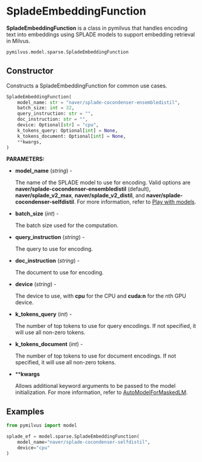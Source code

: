 # SpladeEmbeddingFunction

**SpladeEmbeddingFunction** is a class in pymilvus that handles encoding text into embeddings using SPLADE models to support embedding retrieval in Milvus.

```python
pymilvus.model.sparse.SpladeEmbeddingFunction
```

## Constructor

Constructs a SpladeEmbeddingFunction for common use cases.

```python
SpladeEmbeddingFunction(
    model_name: str = "naver/splade-cocondenser-ensembledistil",
    batch_size: int = 32,
    query_instruction: str = "",
    doc_instruction: str = "",
    device: Optional[str] = "cpu",
    k_tokens_query: Optional[int] = None,
    k_tokens_document: Optional[int] = None,
    **kwargs,
)
```

**PARAMETERS:**

- **model_name** (*string*) -

    The name of the SPLADE model to use for encoding. Valid options are **naver/splade-cocondenser-ensembledistil** (default), **naver/splade_v2_max**, **naver/splade_v2_distil**, and **naver/splade-cocondenser-selfdistil**. For more information, refer to [Play with models](https://github.com/naver/splade?tab=readme-ov-file#playing-with-the-model).

- **batch_size** (*int*) -

    The batch size used for the computation.

- **query_instruction** (*string*) -

    The query to use for encoding.

- **doc_instruction** (*string*) -

    The document to use for encoding.

- **device** (*string*) -

    The device to use, with **cpu** for the CPU and **cuda:n** for the nth GPU device.

- **k_tokens_query** (*int*) -

    The number of top tokens to use for query encodings. If not specified, it will use all non-zero tokens.

- **k_tokens_document** (*int*) -

    The number of top tokens to use for document encodings. If not specified, it will use all non-zero tokens.

- ****kwargs**

    Allows additional keyword arguments to be passed to the model initialization. For more information, refer to [AutoModelForMaskedLM](https://huggingface.co/docs/transformers/model_doc/auto#transformers.AutoModelForMaskedLM).

## Examples

```python
from pymilvus import model

splade_ef = model.sparse.SpladeEmbeddingFunction(
    model_name="naver/splade-cocondenser-selfdistil", 
    device="cpu"
)
```
